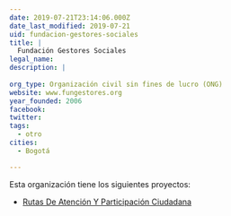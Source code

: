 ```yaml
---
date: 2019-07-21T23:14:06.000Z
date_last_modified: 2019-07-21
uid: fundacion-gestores-sociales
title: |
  Fundación Gestores Sociales
legal_name: 
description: |
  
org_type: Organización civil sin fines de lucro (ONG)
website: www.fungestores.org
year_founded: 2006
facebook: 
twitter: 
tags:
  - otro
cities: 
  - Bogotá

---
```


Esta organización tiene los siguientes proyectos:

- [Rutas De Atención Y Participación Ciudadana](/proyectos/rutas-de-atencion-y-participacion-ciudadana)

